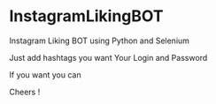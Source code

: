 # InstagramLikingBOT


Instagram Liking BOT using Python and Selenium

Just add hashtags you want
Your Login and Password

If you want you can 


Cheers !



